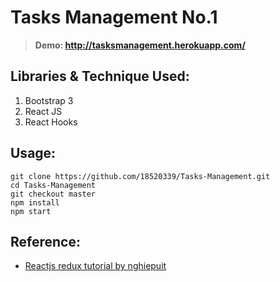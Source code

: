 # Tasks Management No.1
> **Demo: http://tasksmanagement.herokuapp.com/**

## Libraries & Technique Used:
1. Bootstrap 3
2. React JS
3. React Hooks

## Usage:
```
git clone https://github.com/18520339/Tasks-Management.git
cd Tasks-Management
git checkout master
npm install
npm start
```

## Reference:
- [Reactjs redux tutorial by nghiepuit](https://www.youtube.com/playlist?list=PLJ5qtRQovuEOoKffoCBzTfvzMTTORnoyp)
